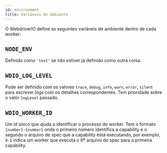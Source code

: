 ```yaml
---
id: environment
title: Variáveis de Ambiente
---
```


O WebdriverIO define as seguintes variáveis de ambiente dentro de cada worker:

## `NODE_ENV`

Definido como `'test'` se não estiver já definido como outra coisa.

## `WDIO_LOG_LEVEL`

Pode ser definido com os valores `trace`, `debug`, `info`, `warn`, `error`, `silent` para escrever logs com os detalhes correspondentes. Tem prioridade sobre o valor `logLevel` passado.

## `WDIO_WORKER_ID`

Um id único que ajuda a identificar o processo do worker. Tem o formato `{number}-{number}` onde o primeiro número identifica a capability e o segundo o arquivo de spec que a capability está executando, por exemplo, `0-5` indica um worker que executa o 6º arquivo de spec para a primeira capability.